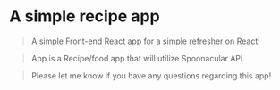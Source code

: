 # A simple recipe app 
> A simple Front-end React app for a simple refresher on React!

> App is a Recipe/food app that will utilize Spoonacular API

> Please let me know if you have any questions regarding this app!